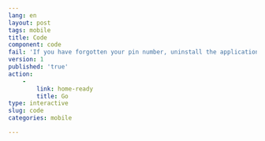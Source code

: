 ```yaml
---
lang: en
layout: post
tags: mobile
title: Code
component: code
fail: 'If you have forgotten your pin number, uninstall the application from your phone settings and then reinstall it.'
version: 1
published: 'true'
action:
    -
        link: home-ready
        title: Go
type: interactive
slug: code
categories: mobile

---
```


